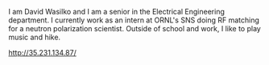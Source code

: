 I am David Wasilko and I am a senior in the Electrical Engineering department. I currently work as an intern at ORNL's SNS doing RF matching for a neutron polarization scientist. Outside of school and work, I like to play music and hike.

http://35.231.134.87/
